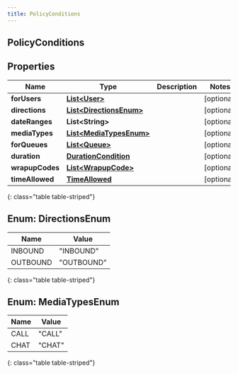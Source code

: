 ```yaml
---
title: PolicyConditions
---
```


## PolicyConditions

## Properties

| Name            | Type                                                               | Description | Notes      |
| --------------- | ------------------------------------------------------------------ | ----------- | ---------- |
| **forUsers**    | <!----><!---->[**List&lt;User&gt;**](User.md)<!---->               |             | [optional] |
| **directions**  | <!---->[**List&lt;DirectionsEnum&gt;**](#DirectionsEnum)<!---->    |             | [optional] |
| **dateRanges**  | <!----><!---->**List&lt;String&gt;**<!---->                        |             | [optional] |
| **mediaTypes**  | <!---->[**List&lt;MediaTypesEnum&gt;**](#MediaTypesEnum)<!---->    |             | [optional] |
| **forQueues**   | <!----><!---->[**List&lt;Queue&gt;**](Queue.md)<!---->             |             | [optional] |
| **duration**    | <!----><!---->[**DurationCondition**](DurationCondition.md)<!----> |             | [optional] |
| **wrapupCodes** | <!----><!---->[**List&lt;WrapupCode&gt;**](WrapupCode.md)<!---->   |             | [optional] |
| **timeAllowed** | <!----><!---->[**TimeAllowed**](TimeAllowed.md)<!---->             |             | [optional] |

{: class="table table-striped"}

<a name="DirectionsEnum"></a>

## Enum: DirectionsEnum

| Name     | Value                |
| -------- | -------------------- |
| INBOUND  | &quot;INBOUND&quot;  |
| OUTBOUND | &quot;OUTBOUND&quot; |

{: class="table table-striped"}

<a name="MediaTypesEnum"></a>

## Enum: MediaTypesEnum

| Name | Value            |
| ---- | ---------------- |
| CALL | &quot;CALL&quot; |
| CHAT | &quot;CHAT&quot; |

{: class="table table-striped"}
